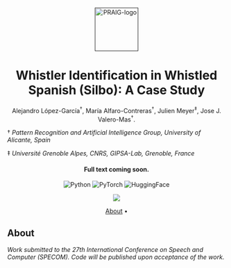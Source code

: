 <p align='center'>
  <a href=''><img src='https://i.imgur.com/Iu7CvC1.png' alt='PRAIG-logo' width='100'></a>
</p>

<h1 align='center'>Whistler Identification in Whistled Spanish (Silbo): A Case Study</h1>

<p align='center'>Alejandro López-García<sup>&dagger;</sup>, María Alfaro-Contreras<sup>&dagger;</sup>, Julien Meyer<sup>&ddagger;</sup>, Jose J. Valero-Mas<sup>&dagger;</sup>.</p>

&dagger; *Pattern Recognition and Artificial Intelligence Group, University of Alicante, Spain*

&ddagger; *Université Grenoble Alpes, CNRS, GIPSA-Lab, Grenoble, France*

<h4 align='center'>Full text coming soon<a href='' target='_blank'></a>.</h4>

<p align='center'>
  <img src='https://img.shields.io/badge/python-3.11.0-orange' alt='Python'>
  <img src='https://img.shields.io/badge/PyTorch-%23EE4C2C.svg?style=flat&logo=PyTorch&logoColor=white' alt='PyTorch'>
  <img src='https://img.shields.io/badge/%F0%9F%A4%97%20HuggingFace-white' alt='HuggingFace'>
</p>

<p align="center">
  <a href="https://huggingface.co/datasets/SilboGomero/INTERSPEECH2023"><img align="center" src="https://huggingface.co/datasets/huggingface/badges/resolve/main/dataset-on-hf-md.svg"></a>
</p>

<p align='center'>
  <a href='#about'>About</a> •
<!--   <a href='#how-to-use'>How To Use</a> •
  <a href='#citations'>Citations</a> •
  <a href='#acknowledgments'>Acknowledgments</a> -->
</p>


## About

*Work submitted to the 27th International Conference on Speech and Computer (SPECOM). Code will be published upon acceptance of the work.*
